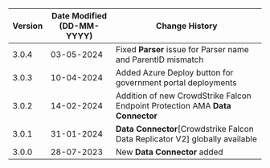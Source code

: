 | **Version** | **Date Modified (DD-MM-YYYY)** | **Change History**                                                             |
|-------------|--------------------------------|--------------------------------------------------------------------------------|
| 3.0.4       | 03-05-2024                     | Fixed **Parser** issue for Parser name and ParentID mismatch                   |
| 3.0.3       | 10-04-2024                     | Added Azure Deploy button for government portal deployments                    |
| 3.0.2       | 14-02-2024                     | Addition of new CrowdStrike Falcon Endpoint Protection AMA **Data Connector**  |
| 3.0.1       | 31-01-2024                     | **Data Connector**[Crowdstrike Falcon Data Replicator V2] globally available   |
| 3.0.0       | 28-07-2023                     | New **Data Connector** added                                                   |
